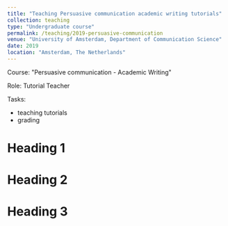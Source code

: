```yaml
---
title: "Teaching Persuasive communication academic writing tutorials"
collection: teaching
type: "Undergraduate course"
permalink: /teaching/2019-persuasive-communication
venue: "University of Amsterdam, Department of Communication Science"
date: 2019
location: "Amsterdam, The Netherlands"
---
```


Course:  "Persuasive communication - Academic Writing"

Role: Tutorial Teacher

Tasks:
- teaching tutorials
- grading

Heading 1
======

Heading 2
======

Heading 3
======